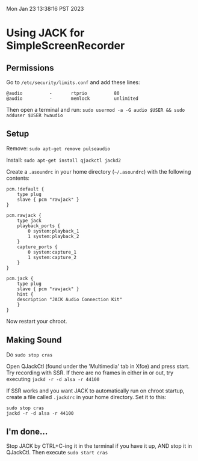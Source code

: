 Mon Jan 23 13:38:16 PST 2023
# Using JACK for SimpleScreenRecorder
## Permissions
Go to `/etc/security/limits.conf` and add these lines:
```
@audio          -       rtprio          80
@audio          -       memlock         unlimited
```
Then open a terminal and run:
`sudo usermod -a -G audio $USER && sudo adduser $USER hwaudio`
## Setup
Remove: `sudo apt-get remove pulseaudio`

Install: `sudo apt-get install qjackctl jackd2`

Create a `.asoundrc` in your home directory (`~/.asoundrc`) with the following contents:
```
pcm.!default {
    type plug
    slave { pcm "rawjack" }
}

pcm.rawjack {
    type jack
    playback_ports {
        0 system:playback_1
        1 system:playback_2
    }
    capture_ports {
        0 system:capture_1
        1 system:capture_2
    }
}

pcm.jack {
    type plug
    slave { pcm "rawjack" }
    hint {
    description "JACK Audio Connection Kit"
    }
}
```
Now restart your chroot.
## Making Sound
Do `sudo stop cras`

Open QJackCtl (found under the 'Multimedia' tab in Xfce) and press start. Try recording with SSR. If there are no frames in either in or out, try executing `jackd -r -d alsa -r 44100`

If SSR works and you want JACK to automatically run on chroot startup, create a file called `.jackdrc` in your home directory. Set it to this:
```
sudo stop cras
jackd -r -d alsa -r 44100
```
## I'm done...
Stop JACK by CTRL+C-ing it in the terminal if you have it up, AND stop it in QJackCtl. Then execute `sudo start cras`